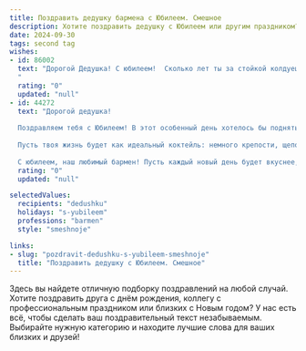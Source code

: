 ```yaml
---
title: Поздравить дедушку бармена с Юбилеем. Смешное
description: Хотите поздравить дедушку с Юбилеем или другим праздником? Наш ИИ создаст незабываемое поздравление, а вы обязательно выделитесь среди других.  
date: 2024-09-30
tags: second tag
wishes:
- id: 86002
  text: "Дорогой Дедушка! С юбилеем!  Сколько лет ты за стойкой колдуешь над напитками, превращая обычную воду в эликсир радости!  Надеюсь, твой секретный ингредиент – это не только  хороший самогон (шутка!). Желаем тебе крепкого здоровья, чтобы руки не дрожали (разве что от смеха),  и чтобы  посетители  всегда  оставались  довольны –  и  напитками, и  твоими  весёлыми  историями!  С юбилеем,  мастер  миксологии!
  "
  rating: "0"
  updated: "null"
- id: 44272
  text: "Дорогой дедушка!
  
  Поздравляем тебя с Юбилеем! В этот особенный день хотелось бы поднять свой бокал за тебя — настоящего мастера барного дела! Ты не просто бармен, ты волшебник, который умеет превращать скучные вечера в настоящие праздники.
  
  Пусть твоя жизнь будет как идеальный коктейль: немного крепости, щепотка веселья и обязательная доза любви! Желаем тебе больше смешанных напитков удачи и чистого стакана здоровья. Не забывай, что даже в самом густом шейкере всегда найдется место для искреннего смеха и хороших друзей.
  
  С юбилеем, наш любимый бармен! Пусть каждый новый день будет вкуснее, чем вчерашний коктейль!"
  rating: "0"
  updated: "null"

selectedValues:
  recipients: "dedushku"
  holidays: "s-yubileem"
  professions: "barmen"
  style: "smeshnoje"

links:
- slug: "pozdravit-dedushku-s-yubileem-smeshnoje"
  title: "Поздравить дедушку с Юбилеем. Смешное"
---
```


Здесь вы найдете отличную подборку поздравлений на любой случай.
Хотите поздравить друга с днём рождения, коллегу с профессиональным праздником или близких с Новым годом? У нас есть всё, чтобы сделать ваш поздравительный текст незабываемым. Выбирайте нужную категорию и находите лучшие слова для ваших близких и друзей!
